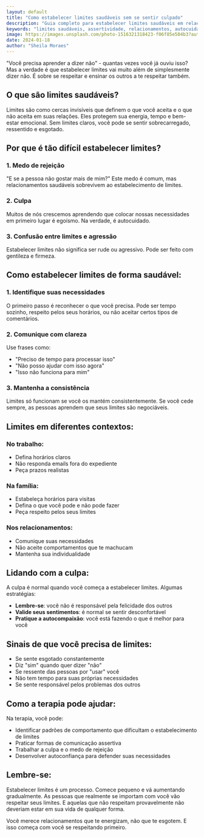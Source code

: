 ```yaml
---
layout: default
title: "Como estabelecer limites saudáveis sem se sentir culpado"
description: "Guia completo para estabelecer limites saudáveis em relacionamentos e vida pessoal. Aprenda a se respeitar e ensinar os outros a te respeitar."
keywords: "limites saudáveis, assertividade, relacionamentos, autocuidado, terapia, comunicação assertiva, saúde mental"
image: https://images.unsplash.com/photo-1516321318423-f06f85e504b3?auto=format&fit=crop&w=800&q=80
date: 2024-01-18
author: "Sheila Moraes"
---
```


"Você precisa aprender a dizer não" - quantas vezes você já ouviu isso? Mas a verdade é que estabelecer limites vai muito além de simplesmente dizer não. É sobre se respeitar e ensinar os outros a te respeitar também.

## O que são limites saudáveis?

Limites são como cercas invisíveis que definem o que você aceita e o que não aceita em suas relações. Eles protegem sua energia, tempo e bem-estar emocional. Sem limites claros, você pode se sentir sobrecarregado, ressentido e esgotado.

## Por que é tão difícil estabelecer limites?

### 1. Medo de rejeição

"E se a pessoa não gostar mais de mim?" Este medo é comum, mas relacionamentos saudáveis sobrevivem ao estabelecimento de limites.

### 2. Culpa

Muitos de nós crescemos aprendendo que colocar nossas necessidades em primeiro lugar é egoísmo. Na verdade, é autocuidado.

### 3. Confusão entre limites e agressão

Estabelecer limites não significa ser rude ou agressivo. Pode ser feito com gentileza e firmeza.

## Como estabelecer limites de forma saudável:

### 1. Identifique suas necessidades

O primeiro passo é reconhecer o que você precisa. Pode ser tempo sozinho, respeito pelos seus horários, ou não aceitar certos tipos de comentários.

### 2. Comunique com clareza

Use frases como:

- "Preciso de tempo para processar isso"
- "Não posso ajudar com isso agora"
- "Isso não funciona para mim"

### 3. Mantenha a consistência

Limites só funcionam se você os mantém consistentemente. Se você cede sempre, as pessoas aprendem que seus limites são negociáveis.

## Limites em diferentes contextos:

### No trabalho:

- Defina horários claros
- Não responda emails fora do expediente
- Peça prazos realistas

### Na família:

- Estabeleça horários para visitas
- Defina o que você pode e não pode fazer
- Peça respeito pelos seus limites

### Nos relacionamentos:

- Comunique suas necessidades
- Não aceite comportamentos que te machucam
- Mantenha sua individualidade

## Lidando com a culpa:

A culpa é normal quando você começa a estabelecer limites. Algumas estratégias:

- **Lembre-se**: você não é responsável pela felicidade dos outros
- **Valide seus sentimentos**: é normal se sentir desconfortável
- **Pratique a autocompaixão**: você está fazendo o que é melhor para você

## Sinais de que você precisa de limites:

- Se sente esgotado constantemente
- Diz "sim" quando quer dizer "não"
- Se ressente das pessoas por "usar" você
- Não tem tempo para suas próprias necessidades
- Se sente responsável pelos problemas dos outros

## Como a terapia pode ajudar:

Na terapia, você pode:

- Identificar padrões de comportamento que dificultam o estabelecimento de limites
- Praticar formas de comunicação assertiva
- Trabalhar a culpa e o medo de rejeição
- Desenvolver autoconfiança para defender suas necessidades

## Lembre-se:

Estabelecer limites é um processo. Comece pequeno e vá aumentando gradualmente. As pessoas que realmente se importam com você vão respeitar seus limites. E aquelas que não respeitam provavelmente não deveriam estar em sua vida de qualquer forma.

Você merece relacionamentos que te energizam, não que te esgotem. E isso começa com você se respeitando primeiro.
